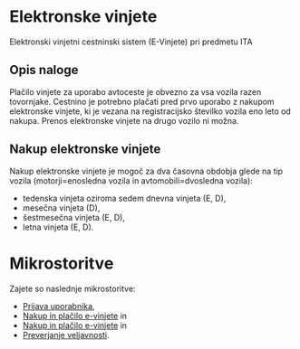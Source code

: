 # Elektronske vinjete #
Elektronski vinjetni cestninski sistem (E-Vinjete) pri predmetu ITA
## Opis naloge ##
Plačilo vinjete za uporabo avtoceste je obvezno za vsa vozila razen tovornjake.
Cestnino je potrebno plačati pred prvo uporabo z nakupom elektronske vinjete, ki je vezana na registracijsko številko vozila eno leto od nakupa.
Prenos elektronske vinjete na drugo vozilo ni možna.

## Nakup elektronske vinjete ###
Nakup elektronske vinjete je mogoč za dva časovna obdobja glede na tip vozila (motorji=enosledna vozila in avtomobili=dvosledna vozila): 
* tedenska vinjeta oziroma sedem dnevna vinjeta (E, D),
* mesečna vinjeta (D),
* šestmesečna vinjeta (E, D),
* letna vinjeta (E, D).

# Mikrostoritve #
Zajete so naslednje mikrostoritve:
- [Prijava uporabnika](https://github.com/masicstefan/ita/tree/main/microservices/authentication "Prijava v sistem"),
- [Nakup in plačilo e-vinjete](https://github.com/NJersic/e-vinjete/tree/main/microservices/nakupin "Nakup in plačilo e-vinjete") in
- [Nakup in plačilo e-vinjete](https://github.com/NJersic/e-vinjete/tree/main/microservices/nakup "Nakup in plačilo e-vinjete") in
- [Preverjanje veljavnosti](https://github.com/NJersic/e-vinjete/tree/main/microservices/veljavnost "Preverjanje veljavnosti e-vinjete").
